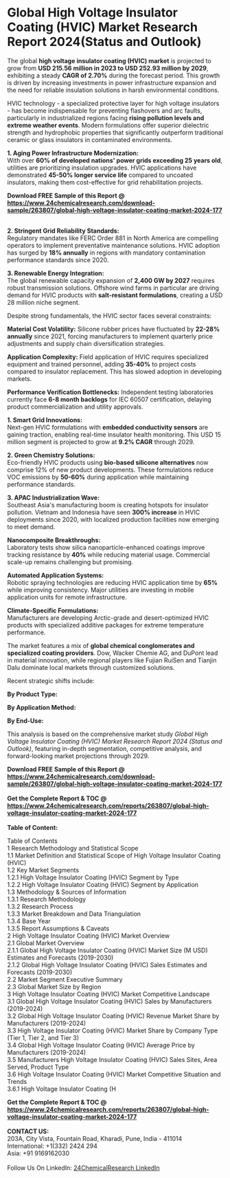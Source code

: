 <h1>Global High Voltage Insulator Coating (HVIC) Market Research Report 2024(Status and Outlook)</h1><p>The global <strong>high voltage insulator coating (HVIC) market</strong> is projected to grow from <strong>USD 215.56 million in 2023 to USD 252.93 million by 2029</strong>, exhibiting a steady <strong>CAGR of 2.70%</strong> during the forecast period. This growth is driven by increasing investments in power infrastructure expansion and the need for reliable insulation solutions in harsh environmental conditions.</p><p>HVIC technology - a specialized protective layer for high voltage insulators - has become indispensable for preventing flashovers and arc faults, particularly in industrialized regions facing <strong>rising pollution levels and extreme weather events</strong>. Modern formulations offer superior dielectric strength and hydrophobic properties that significantly outperform traditional ceramic or glass insulators in contaminated environments.</p><p><strong>1. Aging Power Infrastructure Modernization:</strong><br>
With over <strong>60% of developed nations' power grids exceeding 25 years old</strong>, utilities are prioritizing insulation upgrades. HVIC applications have demonstrated <strong>45-50% longer service life</strong> compared to uncoated insulators, making them cost-effective for grid rehabilitation projects.</p><div><b>Download FREE Sample of this Report @ 
            <a href="https://www.24chemicalresearch.com/download-sample/263807/global-high-voltage-insulator-coating-market-2024-177">
            https://www.24chemicalresearch.com/download-sample/263807/global-high-voltage-insulator-coating-market-2024-177</a></b></div><br><p><strong>2. Stringent Grid Reliability Standards:</strong><br>
Regulatory mandates like FERC Order 881 in North America are compelling operators to implement preventative maintenance solutions. HVIC adoption has surged by <strong>18% annually</strong> in regions with mandatory contamination performance standards since 2020.</p><p><strong>3. Renewable Energy Integration:</strong><br>
The global renewable capacity expansion of <strong>2,400 GW by 2027</strong> requires robust transmission solutions. Offshore wind farms in particular are driving demand for HVIC products with <strong>salt-resistant formulations</strong>, creating a USD 28 million niche segment.</p><p>Despite strong fundamentals, the HVIC sector faces several constraints:</p><p><strong>Material Cost Volatility:</strong> Silicone rubber prices have fluctuated by <strong>22-28% annually</strong> since 2021, forcing manufacturers to implement quarterly price adjustments and supply chain diversification strategies.</p><p><strong>Application Complexity:</strong> Field application of HVIC requires specialized equipment and trained personnel, adding <strong>35-40%</strong> to project costs compared to insulator replacement. This has slowed adoption in developing markets.</p><p><strong>Performance Verification Bottlenecks:</strong> Independent testing laboratories currently face <strong>6-8 month backlogs</strong> for IEC 60507 certification, delaying product commercialization and utility approvals.</p><p><strong>1. Smart Grid Innovations:</strong><br>
Next-gen HVIC formulations with <strong>embedded conductivity sensors</strong> are gaining traction, enabling real-time insulator health monitoring. This USD 15 million segment is projected to grow at <strong>9.2% CAGR</strong> through 2029.</p><p><strong>2. Green Chemistry Solutions:</strong><br>
Eco-friendly HVIC products using <strong>bio-based silicone alternatives</strong> now comprise 12% of new product developments. These formulations reduce VOC emissions by <strong>50-60%</strong> during application while maintaining performance standards.</p><p><strong>3. APAC Industrialization Wave:</strong><br>
Southeast Asia's manufacturing boom is creating hotspots for insulator pollution. Vietnam and Indonesia have seen <strong>300% increase</strong> in HVIC deployments since 2020, with localized production facilities now emerging to meet demand.</p><p><strong>Nanocomposite Breakthroughs:</strong><br>
	Laboratory tests show silica nanoparticle-enhanced coatings improve tracking resistance by <strong>40%</strong> while reducing material usage. Commercial scale-up remains challenging but promising.</p><p><strong>Automated Application Systems:</strong><br>
	Robotic spraying technologies are reducing HVIC application time by <strong>65%</strong> while improving consistency. Major utilities are investing in mobile application units for remote infrastructure.</p><p><strong>Climate-Specific Formulations:</strong><br>
	Manufacturers are developing Arctic-grade and desert-optimized HVIC products with specialized additive packages for extreme temperature performance.</p><p>The market features a mix of <strong>global chemical conglomerates and specialized coating providers</strong>. Dow, Wacker Chemie AG, and DuPont lead in material innovation, while regional players like Fujian RuiSen and Tianjin Dalu dominate local markets through customized solutions.</p><p>Recent strategic shifts include:</p><p><strong>By Product Type:</strong></p><p><strong>By Application Method:</strong></p><p><strong>By End-Use:</strong></p><p>This analysis is based on the comprehensive market study <em>Global High Voltage Insulator Coating (HVIC) Market Research Report 2024 (Status and Outlook)</em>, featuring in-depth segmentation, competitive analysis, and forward-looking market projections through 2029.</p><div><b>Download FREE Sample of this Report @ 
            <a href="https://www.24chemicalresearch.com/download-sample/263807/global-high-voltage-insulator-coating-market-2024-177">
            https://www.24chemicalresearch.com/download-sample/263807/global-high-voltage-insulator-coating-market-2024-177</a></b></div><br><div><b>Get the Complete Report & TOC @ 
            <a href="https://www.24chemicalresearch.com/reports/263807/global-high-voltage-insulator-coating-market-2024-177">
            https://www.24chemicalresearch.com/reports/263807/global-high-voltage-insulator-coating-market-2024-177</a></b></div><br>
            <b>Table of Content:</b><p>Table of Contents<br />
1 Research Methodology and Statistical Scope<br />
1.1 Market Definition and Statistical Scope of High Voltage Insulator Coating (HVIC)<br />
1.2 Key Market Segments<br />
1.2.1 High Voltage Insulator Coating (HVIC) Segment by Type<br />
1.2.2 High Voltage Insulator Coating (HVIC) Segment by Application<br />
1.3 Methodology & Sources of Information<br />
1.3.1 Research Methodology<br />
1.3.2 Research Process<br />
1.3.3 Market Breakdown and Data Triangulation<br />
1.3.4 Base Year<br />
1.3.5 Report Assumptions & Caveats<br />
2 High Voltage Insulator Coating (HVIC) Market Overview<br />
2.1 Global Market Overview<br />
2.1.1 Global High Voltage Insulator Coating (HVIC) Market Size (M USD) Estimates and Forecasts (2019-2030)<br />
2.1.2 Global High Voltage Insulator Coating (HVIC) Sales Estimates and Forecasts (2019-2030)<br />
2.2 Market Segment Executive Summary<br />
2.3 Global Market Size by Region<br />
3 High Voltage Insulator Coating (HVIC) Market Competitive Landscape<br />
3.1 Global High Voltage Insulator Coating (HVIC) Sales by Manufacturers (2019-2024)<br />
3.2 Global High Voltage Insulator Coating (HVIC) Revenue Market Share by Manufacturers (2019-2024)<br />
3.3 High Voltage Insulator Coating (HVIC) Market Share by Company Type (Tier 1, Tier 2, and Tier 3)<br />
3.4 Global High Voltage Insulator Coating (HVIC) Average Price by Manufacturers (2019-2024)<br />
3.5 Manufacturers High Voltage Insulator Coating (HVIC) Sales Sites, Area Served, Product Type<br />
3.6 High Voltage Insulator Coating (HVIC) Market Competitive Situation and Trends<br />
3.6.1 High Voltage Insulator Coating (H</p><div><b>Get the Complete Report & TOC @ 
            <a href="https://www.24chemicalresearch.com/reports/263807/global-high-voltage-insulator-coating-market-2024-177">
            https://www.24chemicalresearch.com/reports/263807/global-high-voltage-insulator-coating-market-2024-177</a></b></div><br><b>CONTACT US:</b><br>
            203A, City Vista, Fountain Road, Kharadi, Pune, India - 411014<br>
            International: +1(332) 2424 294<br>
            Asia: +91 9169162030 <br><br>
            Follow Us On LinkedIn: <a href="https://www.linkedin.com/company/24chemicalresearch/">24ChemicalResearch LinkedIn</a>